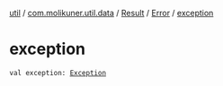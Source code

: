 [util](../../../index.md) / [com.molikuner.util.data](../../index.md) / [Result](../index.md) / [Error](index.md) / [exception](./exception.md)

# exception

`val exception: `[`Exception`](https://kotlinlang.org/api/latest/jvm/stdlib/kotlin/-exception/index.html)